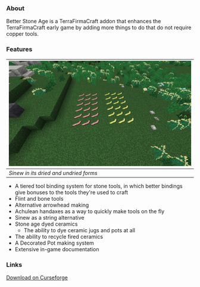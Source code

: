 ### About
Better Stone Age is a TerraFirmaCraft addon that enhances the TerraFirmaCraft early game by adding more things to do that do not require copper tools.

### Features
| ![Sinew drying, with some dried sinew next to it](readme/sinew.png) |
| ------ |
| *Sinew in its dried and undried forms* |
- A tiered tool binding system for stone tools, in which better bindings give bonuses to the tools they're used to craft
- Flint and bone tools
- Alternative arrowhead making
- Achulean handaxes as a way to quickly make tools on the fly
- Sinew as a string alternative
- Stone age dyed ceramics
	- The ability to dye ceramic jugs and pots at all
- The ability to recycle fired ceramics
- A Decorated Pot making system
- Extensive in-game documentation

### Links
[Download on Curseforge](https://www.curseforge.com/minecraft/mc-mods/tfc-better-stone-age)